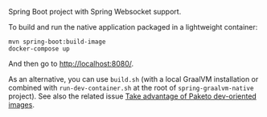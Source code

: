 Spring Boot project with Spring Websocket support.

To build and run the native application packaged in a lightweight container:
```
mvn spring-boot:build-image
docker-compose up
```

And then go to [http://localhost:8080/](http://localhost:8080/).

As an alternative, you can use `build.sh` (with a local GraalVM installation or combined with
`run-dev-container.sh` at the root of `spring-graalvm-native` project). See also the related issue
[Take advantage of Paketo dev-oriented images](https://github.com/spring-projects-experimental/spring-graalvm-native/issues/227).